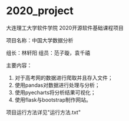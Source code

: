 # 2020_project
大连理工大学软件学院 2020开源软件基础课程项目

项目名称：中国大学数据分析

组长：林轩阳  组员：范子璇，袁千禧

主要内容：
1. 对于高考网的数据进行爬取并且存入文件；
2. 使用pandas对数据进行处理与分析；
3. 使用pyecharts将分析结果可视化；
4. 使用flask与bootstrap制作网站。

项目运行方法详见"运行方法.txt"
